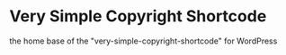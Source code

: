 # Very Simple Copyright Shortcode
the home base of the "very-simple-copyright-shortcode" for WordPress
